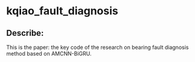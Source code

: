 # kqiao_fault_diagnosis
## Describe:

This is the paper: the key code of the research on bearing fault diagnosis method based on AMCNN-BiGRU.
